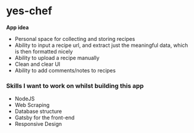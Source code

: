 # yes-chef

**App idea**

- Personal space for collecting and storing recipes
- Ability to input a recipe url, and extract just the meaningful data, which is then formatted nicely
- Ability to upload a recipe manually
- Clean and clear UI
- Ability to add comments/notes to recipes


### Skills I want to work on whilst building this app

- NodeJS
- Web Scraping
- Database structure 
- Gatsby for the front-end
- Responsive Design
